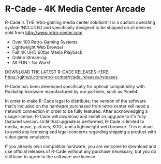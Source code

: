 R-Cade - 4K Media Center Arcade
===============================

R-Cade is THE retro-gaming media center solution! It is a custom operating system INCLUDED and specifically designed to be shipped on all devices sold from 
http://www.retro-center.com

+ Over 100 Retro-Gaming Systems
+ Lightweight Web Browser
+ Full 4K UHD 60fps Media Playback
+ Online Streaming
+ All FUN - No Work!

DOWNLOAD THE LATEST R-CADE RELEASES HERE: https://github.com/retro-center/rcade_releases/releases

R-Cade has been developed specifically for optimal compatibility with Rockchip hardware manufactured by our partners, such as Pine64.

In order to make R-Cade legal to distribute, the version of the software that's included on the hardware purchased from retro-center will need a network connection in order to be fully featured. After acknowledging a usage license, R-Cade will download and install an upgrade to it's fully featured version. Until that upgrade is performed, R-Cade is limited to media, music, pictures, KODI, and a lightweight web browser. This is done to avoid any licensing and legal concerns regarding shipping a product with video game emulators.

If you already own compatible hardware, you are welcome to download and use official releases of R-Cade without any purchase necessary, but you do still have to agree to the software use license.
